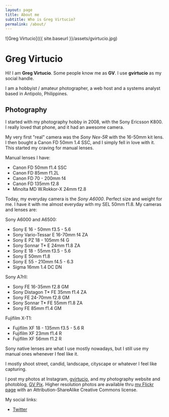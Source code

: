 ```yaml
---
layout: page
title: About me
subtitle: Who is Greg Virtucio?
permalink: /about/
---
```

![Greg Virtucio]({{ site.baseurl }}/assets/gvirtucio.jpg)

# Greg Virtucio

Hi! I am **Greg Virtucio**. Some people know me as **GV**. I use **gvirtucio** as my social handle. 

I am a hobbyist / amateur photographer, a web host and a systems analyst based in Antipolo, Philippines.

## Photography

I started with my photography hobby in 2008, with the Sony Ericsson K800. I really loved that phone, and it had an awesome camera.

My very first "real" camera was the *Sony Nex-5R* with the 16-50mm kit lens. I then bought a Canon FD 50mm 1.4 SSC, and I simply fell in love with it. This started my craving for manual lenses. 

Manual lenses I have:

- Canon FD 50mm f1.4 SSC
- Canon FD 85mm f1.2L
- Canon FD 70 - 200mm f4
- Canon FD 135mm f2.8
- Minolta MD W.Rokkor-X 24mm f2.8

Today, my everyday camera is the *Sony A6000*. Perfect size and weight for me. I have it with me almost everyday with my SEL 50mm f1.8. My cameras and lenses are:

Sony A6000 and A6500:

- Sony E 16 - 50mm f3.5 - 5.6
- Sony Vario-Tessar E 16-70mm f4 ZA
- Sony E PZ 18 - 105mm f4 G
- Sony Sonnar T* E 24mm f1.8 ZA
- Sony E 18 - 55mm f3.5 - 5.6
- Sony E 50mm f1.8
- Sony E 55 - 210mm f4.5 - 6.3
- Sigma 16mm 1.4 DC DN

Sony A7rII:

- Sony FE 16-35mm f2.8 GM
- Sony Distagon T* FE 35mm f1.4 ZA 
- Sony FE 24-70mm f2.8 GM
- Sony Sonnar T* FE 55mm f1.8 ZA
- Sony FE 85mm f1.4 GM

Fujifilm X-T1:

- Fujifilm XF 18 - 135mm f3.5 - 5.6 R
- Fujifilm XF 23mm f1.4 R
- Fujifilm XF 56mm f1.2 R

Sony native lenses are what I use mostly nowadays, but I still use my manual ones whenever I feel like it.

I mostly shoot street, candid, landscape, cityscape or whatever I feel like capturing. 

I post my photos at Instagram, [gvirtucio](https://www.instagram.com/gvirtucio/), and my photography website and photoblog, [GV Pix](https://gvpix.com/blog/). Higher resolution photos are available thru [my Flickr page](https://www.flickr.com/photos/gregvirtucio/) with an Attribution-ShareAlike Creative Commons license.

My social links:


 - [Twitter](https://twitter.com/gvirtucio)
